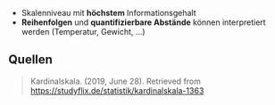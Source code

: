 - Skalenniveau mit **höchstem** Informationsgehalt
- **Reihenfolgen** und **quantifizierbare Abstände** können interpretiert werden (Temperatur, Gewicht, ...)

## Quellen

> Kardinalskala. (2019, June 28). Retrieved from https://studyflix.de/statistik/kardinalskala-1363